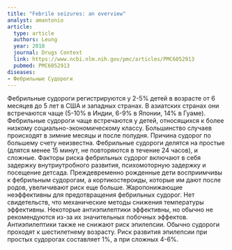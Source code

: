 ```yaml
---
title: "Febrile seizures: an overview"
analyst: amantonio
article:
  type: article
  authors: Leung
  year: 2018
  journal: Drugs Context
  link: https://www.ncbi.nlm.nih.gov/pmc/articles/PMC6052913
  pubmed: PMC6052913
diseases:
- Фебрильные Судороги
---
```


Фебрильные судороги регистрируются у 2-5% детей в возрасте от 6 месяцев до 5 лет в США и западных странах. В азиатских странах они встречаются чаще (5-10% в Индии, 6-9% в Японии, 14% в Гуаме).
Фебрильные судороги чаще встречаются у детей, относящихся к более низкому социально-экономическому классу. Большинство случаев происходят в зимние месяцы и после полудня. Причина судорог по большему счету неизвестна.
Фебрильные судороги делятся на простые (длятся менее 15 минут, не повторяются в течение 24 часов), и сложные.
Факторы риска фебрильных судорог включают в себя задержку внутриутробного развития, психомоторную задержку и посещение детсада.
Преждевременно рожденные дети восприимчивы к фебрильным судорогам, а кортикостероиды, которые им дают после родов, увеличивают риск еще больше.
Жаропонижающие неэффективны для предотвращения фебрильных судорог. Нет свидетельств, что механические методы снижения температуры эффективны. Некоторые антиэпилептики эффективны, но обычно не рекомендуются из-за их значительных побочных эффектов. Антиэпилептики также не снижают риск эпилепсии.
Обычно судороги проходят к шестилетнему возрасту. Риск развития эпилепсии при простых судорогах составляет 1%, а при сложных 4-6%.

